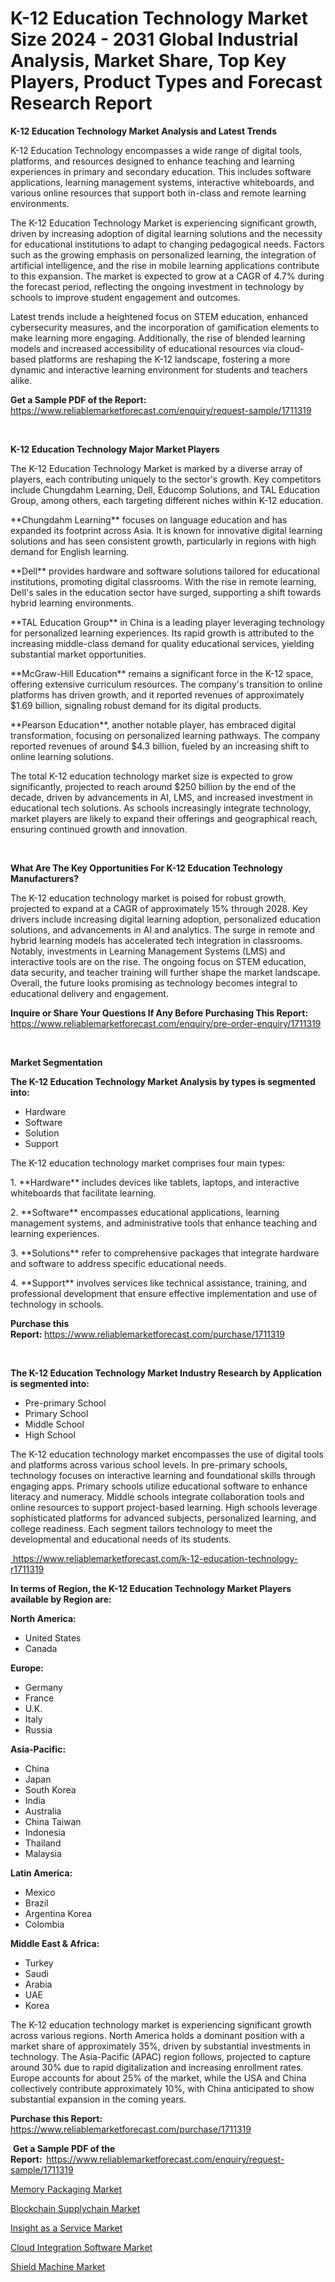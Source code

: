 <p><h1>K-12 Education Technology Market Size 2024 - 2031 Global Industrial Analysis, Market Share, Top Key Players, Product Types and Forecast Research Report</h1></p><p><strong>K-12 Education Technology Market Analysis and Latest Trends</strong></p>
<p><p>K-12 Education Technology encompasses a wide range of digital tools, platforms, and resources designed to enhance teaching and learning experiences in primary and secondary education. This includes software applications, learning management systems, interactive whiteboards, and various online resources that support both in-class and remote learning environments.</p><p>The K-12 Education Technology Market is experiencing significant growth, driven by increasing adoption of digital learning solutions and the necessity for educational institutions to adapt to changing pedagogical needs. Factors such as the growing emphasis on personalized learning, the integration of artificial intelligence, and the rise in mobile learning applications contribute to this expansion. The market is expected to grow at a CAGR of 4.7% during the forecast period, reflecting the ongoing investment in technology by schools to improve student engagement and outcomes.</p><p>Latest trends include a heightened focus on STEM education, enhanced cybersecurity measures, and the incorporation of gamification elements to make learning more engaging. Additionally, the rise of blended learning models and increased accessibility of educational resources via cloud-based platforms are reshaping the K-12 landscape, fostering a more dynamic and interactive learning environment for students and teachers alike.</p></p>
<p><strong>Get a Sample PDF of the Report:&nbsp;</strong> <a href="https://www.reliablemarketforecast.com/enquiry/request-sample/1711319?utm_campaign=1569&utm_medium=2&utm_source=Github&utm_content=ia&utm_term=22102024&utm_id=k-12-education-technology">https://www.reliablemarketforecast.com/enquiry/request-sample/1711319</a></p>
<p>&nbsp;</p>
<p><strong>K-12 Education Technology Major Market Players</strong></p>
<p><p>The K-12 Education Technology Market is marked by a diverse array of players, each contributing uniquely to the sector's growth. Key competitors include Chungdahm Learning, Dell, Educomp Solutions, and TAL Education Group, among others, each targeting different niches within K-12 education.</p><p>**Chungdahm Learning** focuses on language education and has expanded its footprint across Asia. It is known for innovative digital learning solutions and has seen consistent growth, particularly in regions with high demand for English learning.</p><p>**Dell** provides hardware and software solutions tailored for educational institutions, promoting digital classrooms. With the rise in remote learning, Dell's sales in the education sector have surged, supporting a shift towards hybrid learning environments.</p><p>**TAL Education Group** in China is a leading player leveraging technology for personalized learning experiences. Its rapid growth is attributed to the increasing middle-class demand for quality educational services, yielding substantial market opportunities.</p><p>**McGraw-Hill Education** remains a significant force in the K-12 space, offering extensive curriculum resources. The company's transition to online platforms has driven growth, and it reported revenues of approximately $1.69 billion, signaling robust demand for its digital products.</p><p>**Pearson Education**, another notable player, has embraced digital transformation, focusing on personalized learning pathways. The company reported revenues of around $4.3 billion, fueled by an increasing shift to online learning solutions.</p><p>The total K-12 education technology market size is expected to grow significantly, projected to reach around $250 billion by the end of the decade, driven by advancements in AI, LMS, and increased investment in educational tech solutions. As schools increasingly integrate technology, market players are likely to expand their offerings and geographical reach, ensuring continued growth and innovation.</p></p>
<p>&nbsp;</p>
<p><strong>What Are The Key Opportunities For K-12 Education Technology Manufacturers?</strong></p>
<p><p>The K-12 education technology market is poised for robust growth, projected to expand at a CAGR of approximately 15% through 2028. Key drivers include increasing digital learning adoption, personalized education solutions, and advancements in AI and analytics. The surge in remote and hybrid learning models has accelerated tech integration in classrooms. Notably, investments in Learning Management Systems (LMS) and interactive tools are on the rise. The ongoing focus on STEM education, data security, and teacher training will further shape the market landscape. Overall, the future looks promising as technology becomes integral to educational delivery and engagement.</p></p>
<p><strong>Inquire or Share Your Questions If Any Before Purchasing This Report:</strong> <a href="https://www.reliablemarketforecast.com/enquiry/pre-order-enquiry/1711319?utm_campaign=1569&utm_medium=2&utm_source=Github&utm_content=ia&utm_term=22102024&utm_id=k-12-education-technology">https://www.reliablemarketforecast.com/enquiry/pre-order-enquiry/1711319</a></p>
<p>&nbsp;</p>
<p><strong>Market Segmentation</strong></p>
<p><strong>The K-12 Education Technology Market Analysis by types is segmented into:</strong></p>
<p><ul><li>Hardware</li><li>Software</li><li>Solution</li><li>Support</li></ul></p>
<p><p>The K-12 education technology market comprises four main types: </p><p>1. **Hardware** includes devices like tablets, laptops, and interactive whiteboards that facilitate learning.</p><p>2. **Software** encompasses educational applications, learning management systems, and administrative tools that enhance teaching and learning experiences.</p><p>3. **Solutions** refer to comprehensive packages that integrate hardware and software to address specific educational needs.</p><p>4. **Support** involves services like technical assistance, training, and professional development that ensure effective implementation and use of technology in schools.</p></p>
<p><strong>Purchase this Report:&nbsp;</strong><a href="https://www.reliablemarketforecast.com/purchase/1711319?utm_campaign=1569&utm_medium=2&utm_source=Github&utm_content=ia&utm_term=22102024&utm_id=k-12-education-technology">https://www.reliablemarketforecast.com/purchase/1711319</a></p>
<p>&nbsp;</p>
<p><strong>The K-12 Education Technology Market Industry Research by Application is segmented into:</strong></p>
<p><ul><li>Pre-primary School</li><li>Primary School</li><li>Middle School</li><li>High School</li></ul></p>
<p><p>The K-12 education technology market encompasses the use of digital tools and platforms across various school levels. In pre-primary schools, technology focuses on interactive learning and foundational skills through engaging apps. Primary schools utilize educational software to enhance literacy and numeracy. Middle schools integrate collaboration tools and online resources to support project-based learning. High schools leverage sophisticated platforms for advanced subjects, personalized learning, and college readiness. Each segment tailors technology to meet the developmental and educational needs of its students.</p></p>
<p><a href="https://www.reliablemarketforecast.com/k-12-education-technology-r1711319?utm_campaign=1569&utm_medium=2&utm_source=Github&utm_content=ia&utm_term=22102024&utm_id=k-12-education-technology">&nbsp;https://www.reliablemarketforecast.com/k-12-education-technology-r1711319</a></p>
<p><strong>In terms of Region, the K-12 Education Technology Market Players available by Region are:</strong></p>
<p>
    <p> <strong> North America: </strong>
        <ul>
            <li>United States</li>
            <li>Canada</li>
        </ul>
        </p> 
    <p> <strong> Europe: </strong>
        <ul>
            <li>Germany</li>
            <li>France</li>
            <li>U.K.</li>
            <li>Italy</li>
            <li>Russia</li>
        </ul>
        </p> 
    <p> <strong> Asia-Pacific: </strong>
        <ul>
            <li>China</li>
            <li>Japan</li>
            <li>South Korea</li>
            <li>India</li>
            <li>Australia</li>
            <li>China Taiwan</li>
            <li>Indonesia</li>
            <li>Thailand</li>
            <li>Malaysia</li>
        </ul>
        </p> 
    <p> <strong> Latin America: </strong>
        <ul>
            <li>Mexico</li>
            <li>Brazil</li>
            <li>Argentina Korea</li>
            <li>Colombia</li>
        </ul>
        </p> 
    <p> <strong> Middle East & Africa: </strong>
        <ul>
            <li>Turkey</li>
            <li>Saudi</li>
            <li>Arabia</li>
            <li>UAE</li>
            <li>Korea</li>
        </ul>
    </p>
    </p>
<p><p>The K-12 education technology market is experiencing significant growth across various regions. North America holds a dominant position with a market share of approximately 35%, driven by substantial investments in technology. The Asia-Pacific (APAC) region follows, projected to capture around 30% due to rapid digitalization and increasing enrollment rates. Europe accounts for about 25% of the market, while the USA and China collectively contribute approximately 10%, with China anticipated to show substantial expansion in the coming years.</p></p>
<p><strong>Purchase this Report: </strong><a href="https://www.reliablemarketforecast.com/purchase/1711319?utm_campaign=1569&utm_medium=2&utm_source=Github&utm_content=ia&utm_term=22102024&utm_id=k-12-education-technology">https://www.reliablemarketforecast.com/purchase/1711319</a></p>
<p>&nbsp;<strong>Get a Sample PDF of the Report:&nbsp;&nbsp;</strong><a href="https://www.reliablemarketforecast.com/enquiry/request-sample/1711319?utm_campaign=1569&utm_medium=2&utm_source=Github&utm_content=ia&utm_term=22102024&utm_id=k-12-education-technology">https://www.reliablemarketforecast.com/enquiry/request-sample/1711319</a></p>
<p><strong></strong></p>
<p><p><a href="https://www.linkedin.com/pulse/memory-packaging-market-global-regional-analysis-focus-end-jgxlc?utm_campaign=1569&utm_medium=2&utm_source=Github&utm_content=ia&utm_term=22102024&utm_id=k-12-education-technology">Memory Packaging Market</a></p><p><a href="https://www.linkedin.com/pulse/blockchain-supplychain-market-dynamics-application-types-uoyxc?utm_campaign=1569&utm_medium=2&utm_source=Github&utm_content=ia&utm_term=22102024&utm_id=k-12-education-technology">Blockchain Supplychain Market</a></p><p><a href="https://www.linkedin.com/pulse/market-insights-global-insight-service-forecast-innovation-pmqye?utm_campaign=1569&utm_medium=2&utm_source=Github&utm_content=ia&utm_term=22102024&utm_id=k-12-education-technology">Insight as a Service Market</a></p><p><a href="https://www.linkedin.com/pulse/global-cloud-integration-software-market-size-trends-analysis-wp3cc?utm_campaign=1569&utm_medium=2&utm_source=Github&utm_content=ia&utm_term=22102024&utm_id=k-12-education-technology">Cloud Integration Software Market</a></p><p><a href="https://issuu.com/reportprime-2/docs/shield-machine-market-size-2030.ppt_694a74dafe7ae4?utm_campaign=1569&utm_medium=2&utm_source=Github&utm_content=ia&utm_term=22102024&utm_id=k-12-education-technology">Shield Machine Market</a></p></p>